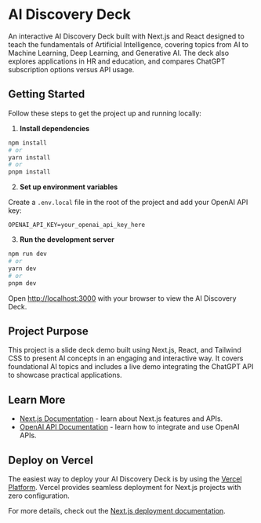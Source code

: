 # AI Discovery Deck

An interactive AI Discovery Deck built with Next.js and React designed to teach the fundamentals of Artificial Intelligence, covering topics from AI to Machine Learning, Deep Learning, and Generative AI. The deck also explores applications in HR and education, and compares ChatGPT subscription options versus API usage.

## Getting Started

Follow these steps to get the project up and running locally:

1. **Install dependencies**

```bash
npm install
# or
yarn install
# or
pnpm install
```

2. **Set up environment variables**

Create a `.env.local` file in the root of the project and add your OpenAI API key:

```
OPENAI_API_KEY=your_openai_api_key_here
```

3. **Run the development server**

```bash
npm run dev
# or
yarn dev
# or
pnpm dev
```

Open [http://localhost:3000](http://localhost:3000) with your browser to view the AI Discovery Deck.

## Project Purpose

This project is a slide deck demo built using Next.js, React, and Tailwind CSS to present AI concepts in an engaging and interactive way. It covers foundational AI topics and includes a live demo integrating the ChatGPT API to showcase practical applications.

## Learn More

- [Next.js Documentation](https://nextjs.org/docs) - learn about Next.js features and APIs.
- [OpenAI API Documentation](https://platform.openai.com/docs) - learn how to integrate and use OpenAI APIs.

## Deploy on Vercel

The easiest way to deploy your AI Discovery Deck is by using the [Vercel Platform](https://vercel.com/new). Vercel provides seamless deployment for Next.js projects with zero configuration.

For more details, check out the [Next.js deployment documentation](https://nextjs.org/docs/app/building-your-application/deploying).
